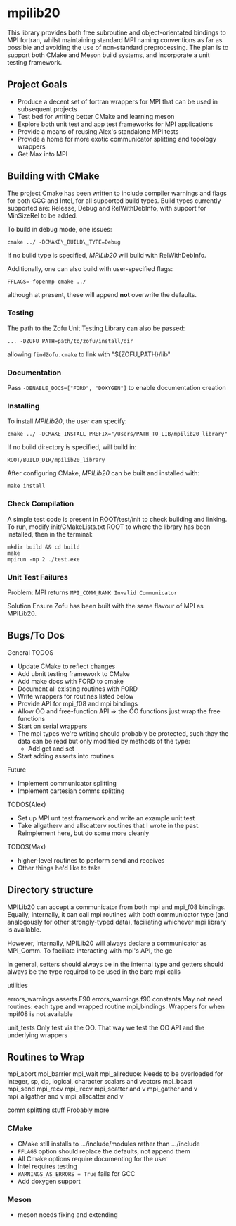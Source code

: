 # mpilib20

This library provides both free subroutine and object-orientated bindings to MPI fortran, whilst maintaining standard MPI naming conventions as far as 
possible and avoiding the use of non-standard preprocessing. 
The plan is to support both CMake and Meson build systems, and incorporate a unit testing framework. 

## Project Goals
* Produce a decent set of fortran wrappers for MPI that can be used in subsequent projects
* Test bed for writing better CMake and learning meson
* Explore both unit test and app test frameworks for MPI applications
* Provide a means of reusing Alex's standalone MPI tests 
* Provide a home for more exotic communicator splitting and topology wrappers
* Get Max into MPI 


## Building with CMake

The project Cmake has been written to include compiler warnings and flags for both GCC and Intel, for all supported build types.
Build types currently supported are: Release, Debug and RelWithDebInfo, with support for MinSizeRel to be added. 

To build in debug mode, one issues:

`cmake ../ -DCMAKE\_BUILD\_TYPE=Debug`

If no build type is specified, *MPILib20* will build with RelWithDebInfo.

Additionally, one can also build with user-specified flags:

`FFLAGS=-fopenmp cmake ../`

although at present, these will append **not** overwrite the defaults.

### Testing

The path to the Zofu Unit Testing Library can also be passed:

`... -DZUFU_PATH=path/to/zofu/install/dir` 

allowing `findZofu.cmake` to link with "${ZOFU_PATH}/lib"

### Documentation

Pass `-DENABLE_DOCS=["FORD", "DOXYGEN"]` to enable documentation creation

### Installing

To install *MPILib20*, the user can specify:

`cmake ../ -DCMAKE_INSTALL_PREFIX="/Users/PATH_TO_LIB/mpilib20_library"`

If no build directory is specified,  will build in:

`ROOT/BUILD_DIR/mpilib20_library`

After configuring CMake, *MPILib20* can be built and installed with:

`make install`


### Check Compilation

A simple test code is present in ROOT/test/init to check building and linking. To run, modify init/CMakeLists.txt ROOT to where the library has been installed, then in the terminal:

`mkdir build && cd build`    
`make`    
`mpirun -np 2 ./test.exe`

### Unit Test Failures

Problem:
MPI returns `MPI_COMM_RANK Invalid Communicator`

Solution
Ensure Zofu has been built with the same flavour of MPI as MPILib20. 

## Bugs/To Dos

General TODOS
 * Update CMake to reflect changes
 * Add ubnit testing framework to CMake 
 * Add make docs with FORD to cmake 
 * Document all existing routines with FORD
 * Write wrappers for routines listed below
 * Provide API for mpi_f08 and mpi bindings 
 * Allow OO and free-function API => the OO functions just wrap the free functions
 * Start on serial wrappers 
 * The mpi types we're writing should probably be protected, such thay the data can 
   be read but only modified by methods of the type:
   * Add get and set 
 * Start adding asserts into routines 
 
Future
 * Implement communicator splitting 
 * Implement cartesian comms splitting

TODOS(Alex)
 * Set up MPI unt test framework and write an example unit test
 * Take allgatherv and allscatterv routines that I wrote in the past. Reimplement here, but do some more cleanly 

TODOS(Max)
 * higher-level routines to perform send and receives 
 * Other things he'd like to take 
 

## Directory structure

MPILib20 can accept a communicator from both mpi and mpi_f08 bindings.
Equally, internally, it can call mpi routines with both communicator type
(and analogously for other strongly-typed data), faciliating whichever mpi library
is available.

However, internally, MPILib20 will always declare a communicator as MPI_Comm.
To faciliate interacting with mpi's API, the ge

In general, setters should always be in the internal type and getters should
always be the type required to be used in the bare mpi calls 





utilities



errors_warnings
	asserts.F90
	errors_warnings.f90	
constants
	May not need
routines:
    each type and wrapped routine
mpi_bindings:
   Wrappers for when mpif08 is not available 





unit_tests
    Only test via the OO. That way we test the OO API and the underlying wrappers 	

##  Routines to Wrap
mpi_abort
mpi_barrier
mpi_wait
mpi_allreduce: Needs to be overloaded for integer, sp, dp, logical, character
               scalars and vectors
mpi_bcast               
mpi_send
mpi_recv
mpi_irecv
mpi_scatter and v
mpi_gather  and v
mpi_allgather and v
mpi_allscatter and v

comm splitting stuff
Probably more 


### CMake
* CMake still installs to .../include/modules rather than .../include
* `FFLAGS` option should replace the defaults, not append them 
* All Cmake options require documenting for the user
* Intel requires testing
* `WARNINGS_AS_ERRORS = True` fails for GCC
* Add doxygen support

### Meson
* meson needs fixing and extending 

